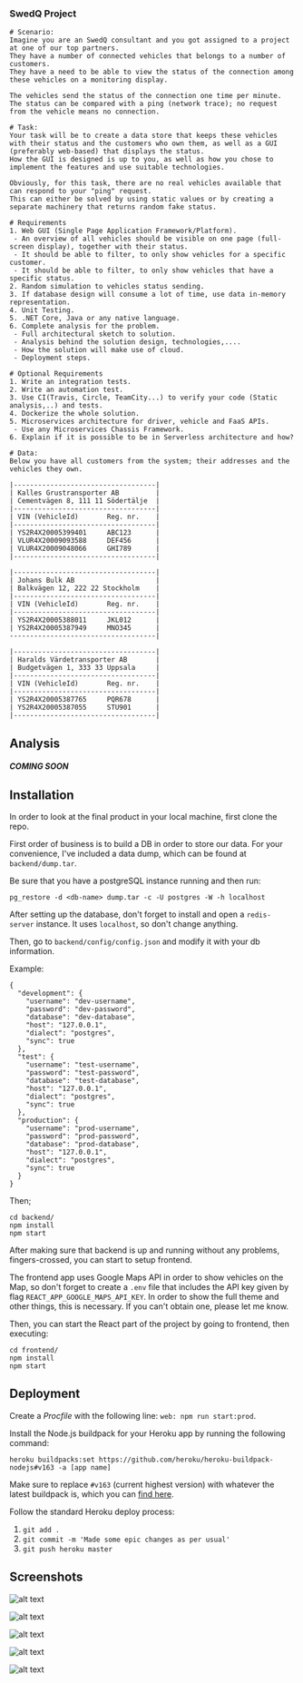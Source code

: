 ### SwedQ Project

```
# Scenario:
Imagine you are an SwedQ consultant and you got assigned to a project at one of our top partners.
They have a number of connected vehicles that belongs to a number of customers.
They have a need to be able to view the status of the connection among these vehicles on a monitoring display.

The vehicles send the status of the connection one time per minute.
The status can be compared with a ping (network trace); no request from the vehicle means no connection.

# Task:
Your task will be to create a data store that keeps these vehicles with their status and the customers who own them, as well as a GUI (preferably web-based) that displays the status.
How the GUI is designed is up to you, as well as how you chose to implement the features and use suitable technologies.

Obviously, for this task, there are no real vehicles available that can respond to your "ping" request.
This can either be solved by using static values or ​​by creating a separate machinery that returns random fake status.

# Requirements
1. Web GUI (Single Page Application Framework/Platform).
 - An overview of all vehicles should be visible on one page (full-screen display), together with their status.
 - It should be able to filter, to only show vehicles for a specific customer.
 - It should be able to filter, to only show vehicles that have a specific status.
2. Random simulation to vehicles status sending.
3. If database design will consume a lot of time, use data in-memory representation.
4. Unit Testing.
5. .NET Core, Java or any native language.
6. Complete analysis for the problem.
 - Full architectural sketch to solution.
 - Analysis behind the solution design, technologies,....
 - How the solution will make use of cloud.
 - Deployment steps.

# Optional Requirements
1. Write an integration tests.
2. Write an automation test.
3. Use CI(Travis, Circle, TeamCity...) to verify your code (Static analysis,..) and tests.
4. Dockerize the whole solution.
5. Microservices architecture for driver, vehicle and FaaS APIs.
 - Use any Microservices Chassis Framework.
6. Explain if it is possible to be in Serverless architecture and how?

# Data:
Below you have all customers from the system; their addresses and the vehicles they own.

|-----------------------------------|
| Kalles Grustransporter AB         |
| Cementvägen 8, 111 11 Södertälje  |
|-----------------------------------|
| VIN (VehicleId)       Reg. nr.    |
|-----------------------------------|
| YS2R4X20005399401     ABC123      |
| VLUR4X20009093588     DEF456      |
| VLUR4X20009048066     GHI789      |
|-----------------------------------|

|-----------------------------------|
| Johans Bulk AB                    |
| Balkvägen 12, 222 22 Stockholm    |
|-----------------------------------|
| VIN (VehicleId)       Reg. nr.    |
|-----------------------------------|
| YS2R4X20005388011     JKL012      |
| YS2R4X20005387949     MNO345      |
------------------------------------|

|-----------------------------------|
| Haralds Värdetransporter AB       |
| Budgetvägen 1, 333 33 Uppsala     |
|-----------------------------------|
| VIN (VehicleId)       Reg. nr.    |
|-----------------------------------|
| YS2R4X20005387765     PQR678      |
| YS2R4X20005387055     STU901      |
|-----------------------------------|
```

## Analysis

##### COMING SOON

## Installation

In order to look at the final product in your local machine, first clone the repo.

First order of business is to build a DB in order to store our data. For your convenience, I've included a data dump, which can be found at `backend/dump.tar`.

Be sure that you have a postgreSQL instance running and then run:

```
pg_restore -d <db-name> dump.tar -c -U postgres -W -h localhost
```

After setting up the database, don't forget to install and open a `redis-server` instance. It uses `localhost`, so don't change anything.

Then, go to `backend/config/config.json` and modify it with your db information.

Example:

```
{
  "development": {
    "username": "dev-username",
    "password": "dev-password",
    "database": "dev-database",
    "host": "127.0.0.1",
    "dialect": "postgres",
    "sync": true
  },
  "test": {
    "username": "test-username",
    "password": "test-password",
    "database": "test-database",
    "host": "127.0.0.1",
    "dialect": "postgres",
    "sync": true
  },
  "production": {
    "username": "prod-username",
    "password": "prod-password",
    "database": "prod-database",
    "host": "127.0.0.1",
    "dialect": "postgres",
    "sync": true
  }
}

```

Then;

```
cd backend/
npm install
npm start
```

After making sure that backend is up and running without any problems, fingers-crossed, you can start to setup frontend.

The frontend app uses Google Maps API in order to show vehicles on the Map, so don't forget to create a `.env` file that includes the API key given by flag `REACT_APP_GOOGLE_MAPS_API_KEY`. In order to show the full theme and other things, this is necessary. If you can't obtain one, please let me know.

Then, you can start the React part of the project by going to frontend, then executing:

```
cd frontend/
npm install
npm start
```

## Deployment

Create a _Procfile_ with the following line: `web: npm run start:prod`.

Install the Node.js buildpack for your Heroku app by running the following command:

```
heroku buildpacks:set https://github.com/heroku/heroku-buildpack-nodejs#v163 -a [app name]
```

Make sure to replace `#v163` (current highest version) with whatever the latest buildpack is, which you can [find here](https://github.com/heroku/heroku-buildpack-nodejs/releases).

Follow the standard Heroku deploy process:

1.  `git add .`
2.  `git commit -m 'Made some epic changes as per usual'`
3.  `git push heroku master`

## Screenshots

![alt text](https://raw.githubusercontent.com/qualious/SwedQ-Challange/master/screenshots/Screen%20Shot%202019-09-22%20at%2002.06.10.png)

![alt text](https://raw.githubusercontent.com/qualious/SwedQ-Challange/master/screenshots/Screen%20Shot%202019-09-22%20at%2002.06.23.png)

![alt text](https://raw.githubusercontent.com/qualious/SwedQ-Challange/master/screenshots/Screen%20Shot%202019-09-22%20at%2002.06.31.png)

![alt text](https://raw.githubusercontent.com/qualious/SwedQ-Challange/master/screenshots/Screen%20Shot%202019-09-22%20at%2002.06.42.png)

![alt text](https://raw.githubusercontent.com/qualious/SwedQ-Challange/master/screenshots/Screen%20Shot%202019-09-22%20at%2002.06.52.png)
